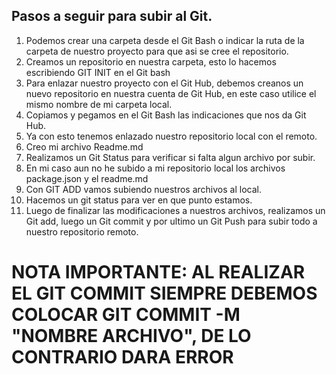 ## Pasos a seguir para subir al Git.
1. Podemos crear una carpeta desde el Git Bash o indicar la ruta de la carpeta de nuestro proyecto para que asi
   se cree el repositorio.
2. Creamos un repositorio en nuestra carpeta, esto lo hacemos escribiendo GIT INIT en el Git bash
3. Para enlazar nuestro proyecto con el Git Hub, debemos creanos un nuevo repositorio en nuestra cuenta
   de Git Hub, en este caso utilice el mismo nombre
   de mi carpeta local.
4. Copiamos y pegamos en el Git Bash las indicaciones que nos da Git Hub.
5. Ya con esto tenemos enlazado nuestro repositorio local con el remoto.
4. Creo mi archivo Readme.md
6. Realizamos un Git Status para verificar si falta algun archivo por subir.
6. En mi caso aun no he subido a mi repositorio local los archivos package.json y el readme.md
7. Con GIT ADD vamos subiendo nuestros archivos al local. 
8. Hacemos un git status para ver en que punto estamos.
9. Luego de finalizar las modificaciones a nuestros archivos, realizamos un Git add, luego un Git commit
   y por ultimo un Git Push para subir todo a nuestro repositorio remoto.

# NOTA IMPORTANTE: AL REALIZAR EL GIT COMMIT SIEMPRE DEBEMOS COLOCAR GIT COMMIT -M "NOMBRE ARCHIVO", DE LO CONTRARIO DARA ERROR